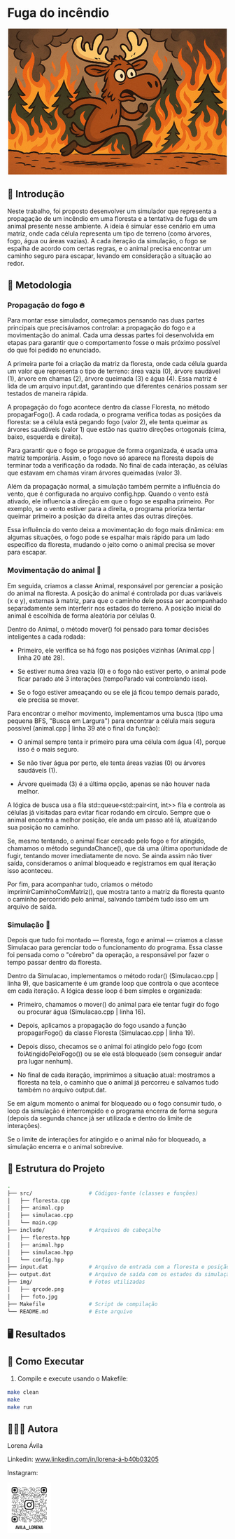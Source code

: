 # Fuga do incêndio

<div align="center">
    <img src="./img/foto.jpg">
</div>


## 🫎 Introdução
<p>Neste trabalho, foi proposto desenvolver um simulador que representa a propagação de um incêndio em uma floresta e a tentativa de fuga de um animal presente nesse ambiente. A ideia é simular esse cenário em uma matriz, onde cada célula representa um tipo de terreno (como árvores, fogo, água ou áreas vazias). A cada iteração da simulação, o fogo se espalha de acordo com certas regras, e o animal precisa encontrar um caminho seguro para escapar, levando em consideração a situação ao redor.</p>


## 📖 Metodologia
### Propagação do fogo 🔥
<p>

Para montar esse simulador, começamos pensando nas duas partes principais que precisávamos controlar: a propagação do fogo e a movimentação do animal. Cada uma dessas partes foi desenvolvida em etapas para garantir que o comportamento fosse o mais próximo possível do que foi pedido no enunciado.

A primeira parte foi a criação da matriz da floresta, onde cada célula guarda um valor que representa o tipo de terreno: área vazia (0), árvore saudável (1), árvore em chamas (2), árvore queimada (3) e água (4). Essa matriz é lida de um arquivo input.dat, garantindo que diferentes cenários possam ser testados de maneira rápida.

A propagação do fogo acontece dentro da classe Floresta, no método propagarFogo(). A cada rodada, o programa verifica todas as posições da floresta: se a célula está pegando fogo (valor 2), ele tenta queimar as árvores saudáveis (valor 1) que estão nas quatro direções ortogonais (cima, baixo, esquerda e direita).

Para garantir que o fogo se propague de forma organizada, é usada uma matriz temporária. Assim, o fogo novo só aparece na floresta depois de terminar toda a verificação da rodada. No final de cada interação, as células que estavam em chamas viram árvores queimadas (valor 3).

Além da propagação normal, a simulação também permite a influência do vento, que é configurada no arquivo config.hpp. Quando o vento está ativado, ele influencia a direção em que o fogo se espalha primeiro. Por exemplo, se o vento estiver para a direita, o programa prioriza tentar queimar primeiro a posição da direita antes das outras direções.

Essa influência do vento deixa a movimentação do fogo mais dinâmica: em algumas situações, o fogo pode se espalhar mais rápido para um lado específico da floresta, mudando o jeito como o animal precisa se mover para escapar.
</p>

### Movimentação do animal 🐾
<p>
    
Em seguida, criamos a classe Animal, responsável por gerenciar a posição do animal na floresta. A posição do animal é controlada por duas variáveis (x e y), externas à matriz, para que o caminho dele possa ser acompanhado separadamente sem interferir nos estados do terreno. A posição inicial do animal é escolhida de forma aleatória por células 0.

Dentro do Animal, o método mover() foi pensado para tomar decisões inteligentes a cada rodada:

- Primeiro, ele verifica se há fogo nas posições vizinhas (Animal.cpp | linha 20 até 28).

- Se estiver numa área vazia (0) e o fogo não estiver perto, o animal pode ficar parado até 3 interações (tempoParado vai controlando isso).

- Se o fogo estiver ameaçando ou se ele já ficou tempo demais parado, ele precisa se mover.

Para encontrar o melhor movimento, implementamos uma busca (tipo uma pequena BFS, "Busca em Largura") para encontrar a célula mais segura possível (animal.cpp | linha 39 até o final da função):

- O animal sempre tenta ir primeiro para uma célula com água (4), porque isso é o mais seguro.

- Se não tiver água por perto, ele tenta áreas vazias (0) ou árvores saudáveis (1).

- Árvore queimada (3) é a última opção, apenas se não houver nada melhor.

A lógica de busca usa a fila std::queue<std::pair<int, int>> fila e controla as células já visitadas para evitar ficar rodando em círculo. Sempre que o animal encontra a melhor posição, ele anda um passo até lá, atualizando sua posição no caminho.

Se, mesmo tentando, o animal ficar cercado pelo fogo e for atingido, chamamos o método segundaChance(), que dá uma última oportunidade de fugir, tentando mover imediatamente de novo. Se ainda assim não tiver saída, consideramos o animal bloqueado e registramos em qual iteração isso aconteceu.

Por fim, para acompanhar tudo, criamos o método imprimirCaminhoComMatriz(), que mostra tanto a matriz da floresta quanto o caminho percorrido pelo animal, salvando também tudo isso em um arquivo de saída.
</p>

### Simulação 👾
<p>
Depois que tudo foi montado — floresta, fogo e animal — criamos a classe Simulacao para gerenciar todo o funcionamento do programa. Essa classe foi pensada como o "cérebro" da operação, a responsável por fazer o tempo passar dentro da floresta.

Dentro da Simulacao, implementamos o método rodar() (Simulacao.cpp | linha 9), que basicamente é um grande loop que controla o que acontece em cada iteração. A lógica desse loop é bem simples e organizada:

- Primeiro, chamamos o mover() do animal para ele tentar fugir do fogo ou procurar água (Simulacao.cpp | linha 16).

- Depois, aplicamos a propagação do fogo usando a função propagarFogo() da classe Floresta (Simulacao.cpp | linha 19).

- Depois disso, checamos se o animal foi atingido pelo fogo (com foiAtingidoPeloFogo()) ou se ele está bloqueado (sem conseguir andar pra lugar nenhum).

- No final de cada iteração, imprimimos a situação atual: mostramos a floresta na tela, o caminho que o animal já percorreu e salvamos tudo também no arquivo output.dat.

Se em algum momento o animal for bloqueado ou o fogo consumir tudo, o loop da simulação é interrompido e o programa encerra de forma segura (depois da segunda chance já ser utilizada e dentro do limite de interações).

Se o limite de interações for atingido e o animal não for bloqueado, a simulação encerra e o animal sobrevive.
</p>


## 📁 Estrutura do Projeto

```bash
.
├── src/                  # Códigos-fonte (classes e funções)
│   ├── floresta.cpp
│   ├── animal.cpp
│   ├── simulacao.cpp
│   └── main.cpp
├── include/              # Arquivos de cabeçalho
│   ├── floresta.hpp
│   ├── animal.hpp
│   ├── simulacao.hpp
│   └── config.hpp
├── input.dat             # Arquivo de entrada com a floresta e posição inicial do fogo
├── output.dat            # Arquivo de saída com os estados da simulação
├── img/                  # Fotos utilizadas
│   ├── qrcode.png
│   ├── foto.jpg
├── Makefile              # Script de compilação
└── README.md             # Este arquivo
```


## 🖥️ Resultados

## 🚀 Como Executar

1. Compile e execute usando o Makefile:

```bash
make clean
make
make run
```

## 👩🏻‍💻 Autora
<p>Lorena Ávila
    
Linkedin: www.linkedin.com/in/lorena-á-b40b03205
    
Instagram: 

<img src="./img/qrcode.png" width="100" heigth="100">
</p>
